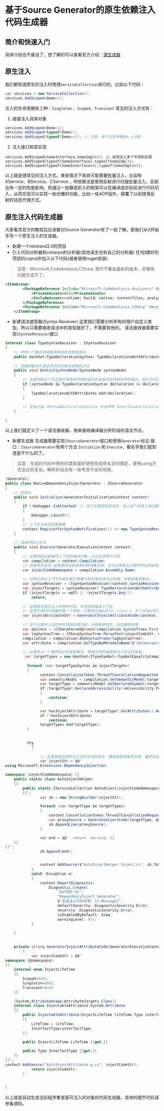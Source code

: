 ﻿# 基于Source Generator的原生依赖注入代码生成器

## 简介和快速入门
具体介绍也不废话了，想了解的可以查看官方介绍：[源生成器](https://docs.microsoft.com/zh-cn/dotnet/csharp/roslyn-sdk/source-generators-overview)

## 原生注入

我们都知道原生的注入时使用`ServiceCollection`进行的。比如以下代码：
```csharp
var services = new ServiceCollection();
services.AddScoped<Demo>();
```
注入的生命周期有三种：`Singleton` 、`Scoped`、`Transient`
常见的注入方式有：
1. 直接注入具体对象
```csharp
services.AddScoped<Demo>();
services.AddScoped(typeof(Demo));
services.AddScoped(typeof(Demo<>)); // 泛型，多个泛型参数用<,>分割
```
2. 注入接口和其实现
```charp
services.AddScoped<SomeInterface,SomeImpl>(); // 支持注入多个不同的实现
services.AddScoped(typeof(SomeInterface),typeof(SomeImpl)); 
services.AddScoped(typeof(SomeInterface<>),typeof(SomeImpl<>)); 
```
以上就是很常见的注入方式。某些情况下我肯可能需要批量注入，比如有 AService、BService、CService...
传统做法是使用反射进行扫描批量注入。反射会有一定的性能影响。而通过一些静态织入的框架可以在编译成目标前进行代码切入，从而实现可以实现一些优雅的功能。比如一些AOP组件，颠覆了以前使用反射的动态代理方式。

## 原生注入代码生成器

大家看完官方的教程后应该都对Source Generator有了一些了解。那我们从0开始手写一个原生注入的生成器。

-  新建一个netstand2.0的项目
-  引入代码分析器和csharpo的分析器(其他语言也有自己的分析器)
在1创建好的项目的csproj中加入以下代码(或者使用nuget安装)
> 注意：Microsoft.CodeAnalysis.CSharp 暂时不要装最新的版本，好像有问题生成不了。
```xml
<ItemGroup>
		<PackageReference Include="Microsoft.CodeAnalysis.Analyzers" Version="3.3.3">
			<PrivateAssets>all</PrivateAssets>
			<IncludeAssets>runtime; build; native; contentfiles; analyzers; buildtransitive</IncludeAssets>
		</PackageReference>
		<PackageReference Include="Microsoft.CodeAnalysis.CSharp" Version="4.0.1" PrivateAssets="all" />
	</ItemGroup>
```

-  新建语法接受器(Syntax Receiver)
这里我们需要分析所有的用户自定义类型。所以只需要接收语法中的类型就好了，不需要其他的。
语法接收器需要实现`ISyntaxReceiver`接口
```csharp
internal class TypeSyntaxReceiver : ISyntaxReceiver
{
    // 声明一个集合用来暂存接收到的类型语法
    public HashSet<TypeDeclarationSyntax> TypeDeclarationsWithAttributes { get; } = new();
    
    // 当编译器访问语法节点的时候会调用此方法
    public void OnVisitSyntaxNode(SyntaxNode syntaxNode)
    {
        // 这里判断这个节点是不是类型声明的语法并且是否包含特性声明语法。我们只对打了特殊标记的进行处理，其余的就不处理。减少一些编译时的影响
        if (syntaxNode is TypeDeclarationSyntax declaration && declaration.AttributeLists.Any())
        {
            TypeDeclarationsWithAttributes.Add(declaration);
        }
        
        // 还有比如：MethodDeclarationSyntax 方法声明 InterfaceDeclarationSyntax接口声明等等，根据需要可以接受不同的语法结点进行分析。
    }

}
```

以上我们就定义了一个语法接收器，用来接收编译器分析阶段的语法节点。

- 新建生成器
生成器需要实现`ISourceGenerator`接口和使用`Generator`标记
接口：`ISourceGenerator`有两个方法 `Initialize` 和 `Execute`，看名字我们就知道是干什么的了。

> 注意：生成的代码中用到的类型最好使用完成命名空间限定，使用using方式会比较复杂。解析的话会有一些考虑不全的场景。

```csharp
[Generator]
public class NativeDependencyInjectGenerator : ISourceGenerator
{
    // 初始化
    public void Initialize(GeneratorInitializationContext context)
    {
        if (!Debugger.IsAttached) // 这几句是附加调试的，加上这个会进入调试模式，和正常的c#代码调试一样。
        {
            Debugger.Launch();
        }
        // 上下文注册语法接收器
        context.RegisterForSyntaxNotifications(() => new TypeSyntaxReceiver());
    }
    
    // 具体的执行方法
    public void Execute(GeneratorExecutionContext context)
    {
        // 这里获取当前编译上下文的编译对象，只会包含用户代码
        var compilation = context.Compilation;
        // 获取命名空间 这里使用当前编译的程序集名称，还可以获取入口程序所在的名称空间。但是我们是直接生成这个程序集下的所有声明未可注入的，所以就直接用程序集名称了。
        var injectCodeNamespace = compilation.Assembly.Name;
        
        // 这两句是从上下文中拿到我们需要分析的类型语法分析器，并拿到类型集合。
        var syntaxReceiver = (TypeSyntaxReceiver)context.SyntaxReceiver;
        var injectTargets = syntaxReceiver?.TypeDeclarationsWithAttributes;
        if (injectTargets == null || !injectTargets.Any())
            return;
        
        // 这里是生成可注入的特性代码，并添加到编译上下文。
        // 这里生成的代码最终是一个特性，只能标记在public class上，打了此标记的才会生成到注入代码中
        var injectAttributeStr = GeneratorInjectAttributeCode(context, @namespace);
        
        // 这几行是将上边的特性添加到语法树，并获取原信息。后边要做处理
        var options = (CSharpParseOptions)compilation.SyntaxTrees.First().Options;
        var logSyntaxTree = CSharpSyntaxTree.ParseText(injectCodeStr, options);
        compilation = compilation.AddSyntaxTrees(logSyntaxTree);
        var attribute = compilation.GetTypeByMetadataName($"{@namespace}.InjectableAttribute");
        
        // 这里定义一个最终的分析类型集合，里面包含的就是有注入标记的类型。
         var targetTypes = new HashSet<ITypeSymbol>(SymbolEqualityComparer.Default);
         
          foreach (var targetTypeSyntax in injectTargets)
          {
                context.CancellationToken.ThrowIfCancellationRequested();
                var semanticModel = compilation.GetSemanticModel(targetTypeSyntax.SyntaxTree);
                var targetType = semanticModel.GetDeclaredSymbol(targetTypeSyntax);
                if (targetType?.DeclaredAccessibility!=Accessibility.Public)
                {
                    continue;
                }

                var hasInjectAttribute = targetType?.GetAttributes().Any(x => SymbolEqualityComparer.Default.Equals(x.AttributeClass, attribute)) ?? false;
                if (!hasInjectAttribute)
                    continue;
                targetTypes.Add(targetType);
          }
          
          
          try
            {
            
                // 这里就是具体的注入代码生成的地方，基本都是拼接字符串。最终生成IServiceCollection的扩展。
                var injectStr = $@" 
using Microsoft.Extensions.DependencyInjection;

namespace {injectCodeNamespace} {{
    public static class AutoInjectHelper
    {{
        public static IServiceCollection AutoInject{injectCodeNamespace.Replace(".", "_")}(this IServiceCollection service)
        {{";
                var sb = new StringBuilder(injectStr);

                foreach (var targetType in targetTypes)
                {
                    context.CancellationToken.ThrowIfCancellationRequested();
                    var proxySource = GenerateInjectCode(targetType, @namespace, attribute);
                    sb.AppendLine(proxySource);
                }

                var end = $@"  return  service; }}
    }}
}}";
                sb.Append(end);


                context.AddSource($"AutoInjectHelper.Inject.cs", sb.ToString());
            }
            catch (Exception e)
            {
                context.ReportDiagnostic(
                    Diagnostic.Create(
                        "AUTODI_01",
                        "DependencyInject Generator",
                        $"生成注入代码失败，{e.Message}",
                        defaultSeverity: DiagnosticSeverity.Error,
                        severity: DiagnosticSeverity.Error,
                        isEnabledByDefault: true,
                        warningLevel: 0));
            }
        
    }
    
    
    private string GeneratorInjectAttributeCode(GeneratorExecutionContext context, string @namespace)
        {
            var injectCodeStr = $@"
namespace {@namespace}
{{
    internal enum InjectLifeTime
    {{
        Scoped=0x01,
        Singleton=0x02,
        Transient=0x03
    }}

    [System.AttributeUsage(AttributeTargets.Class)]
    internal class InjectableAttribute:System.Attribute
    {{ 
        public InjectableAttribute(InjectLifeTime lifeTime,Type interfactType=null)
        {{
            LifeTime = lifeTime;
            InterfactType=interfactType;
        }}
		        
        public InjectLifeTime LifeTime {{get;}}

        public Type InterfactType {{get;}}
    }}
}}";
context.AddSource("AutoInjectAttribute.g.cs", injectCodeStr);
            return injectCodeStr;
        }
    
    
}
```

以上就是自动生成当前程序集里面可注入的对象的代码生成器，具体的细节代码请参看源码。